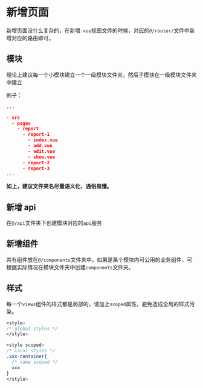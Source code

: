 # 新增页面

新增页面没什么复杂的，在新增`.vue`视图文件的时候，对应的`@/router/`文件中新增对应的路由即可。

## 模块

理论上建议每一个小模块建立一个一级模块文件夹，然后子模块在一级模块文件夹中建立

例子：

```json
...

- src
  - pages
    - report
      - report-1
        - index.vue
        - add.vue
        - edit.vue
        - show.vue
      - report-2
      - report-3
...
```

**如上，建议文件夹名尽量语义化，通俗易懂。**

## 新增 api

在`@/api`文件夹下创建模块对应的`api`服务

## 新增组件

共有组件放在`@/components`文件夹中。如果是某个模块内可公用的业务组件，可根据实际情况在模块文件夹中创建`components`文件夹。

## 样式

每一个`views`组件的样式都是局部的，请加上`scoped`属性，避免造成全局的样式污染。

```css
<style>
/* global styles */
</style>

<style scoped>
/* local styles */
.xxx-container{
  /* name scoped */
  xxx
}
</style>
```